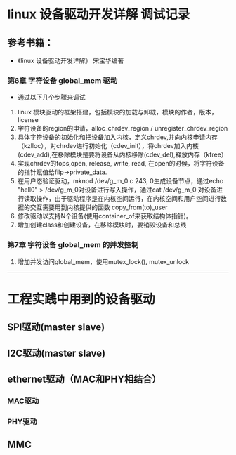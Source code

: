 # linux 设备驱动开发详解 调试记录
## 参考书籍：
- 《linux 设备驱动开发详解》 宋宝华编著
### 第6章 字符设备 global_mem 驱动
- 通过以下几个步骤来调试
1. linux 模块驱动的框架搭建，包括模块的加载与卸载，模块的作者，版本，license
2. 字符设备的region的申请，alloc_chrdev_region / unregister_chrdev_region
3. 具体字符设备的初始化和把设备加入内核，定义chrdev,并向内核申请内存（kzlloc），对chrdev进行初始化（cdev_init），将chrdev加入内核(cdev_add),在移除模块是要将设备从内核移除(cdev_del),释放内存（kfree）
4. 实现chrdev的fops,open, release, write, read, 在open的时候，将字符设备的指针赋值给filp->private_data.
5. 在用户态验证驱动，mknod /dev/g_m_0 c 243, 0生成设备节点，通过echo "hell0" > /dev/g_m_0对设备进行写入操作，通过cat /dev/g_m_0 对设备进行读取操作，由于驱动程序是在内核空间运行，在内核空间和用户空间进行数据的交互需要用到内核提供的函数 copy_from(to)_user
6. 修改驱动以支持N个设备(使用container_of来获取结构体指针)。
7. 增加创建class和创建设备，在移除模块时，要销毁设备和总线

### 第7章 字符设备 global_mem 的并发控制
1. 增加并发访问global_mem，使用mutex_lock(), mutex_unlock
---

# 工程实践中用到的设备驱动
## SPI驱动(master slave)
## I2C驱动(master slave)
## ethernet驱动（MAC和PHY相结合）
### MAC驱动
### PHY驱动
## MMC
